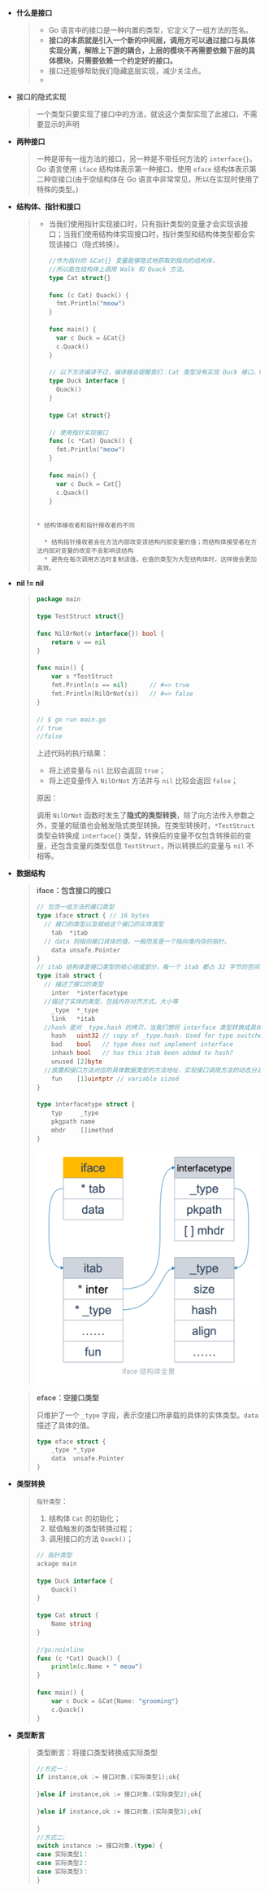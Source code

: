 * **什么是接口**

  > * Go 语言中的接口是一种内置的类型，它定义了一组方法的签名。
  > * **接口的本质就是引入一个新的中间层，调用方可以通过接口与具体实现分离，解除上下游的耦合，上层的模块不再需要依赖下层的具体模块，只需要依赖一个约定好的接口。**
  > * 接口还能够帮助我们隐藏底层实现，减少关注点。
  > * 

* 接口的隐式实现

  > 一个类型只要实现了接口中的方法，就说这个类型实现了此接口，不需要显示的声明

* **两种接口**

  > 一种是带有一组方法的接口，另一种是不带任何方法的 `interface{}`。Go 语言使用 `iface` 结构体表示第一种接口，使用 `eface` 结构体表示第二种空接口(由于空结构体在 Go 语言中非常常见，所以在实现时使用了特殊的类型。)

* **结构体、指针和接口**

  > * 当我们使用指针实现接口时，只有指针类型的变量才会实现该接口；当我们使用结构体实现接口时，指针类型和结构体类型都会实现该接口（隐式转换）。
  >
  >   ```go
  >   //作为指针的 &Cat{} 变量能够隐式地获取到指向的结构体，
  >   //所以能在结构体上调用 Walk 和 Quack 方法。
  >   type Cat struct{}
  >   
  >   func (c Cat) Quack() {
  >   	fmt.Println("meow")
  >   }
  >   
  >   func main() {
  >   	var c Duck = &Cat{}
  >   	c.Quack()
  >   }
  >   
  >   // 以下方法编译不过，编译器会提醒我们：Cat 类型没有实现 Duck 接口，Quack 方法的接受者是指针。
  >   type Duck interface {
  >   	Quack()
  >   }
  >   
  >   type Cat struct{}
  >   
  >   // 使用指针实现接口
  >   func (c *Cat) Quack() {
  >   	fmt.Println("meow")
  >   }
  >   
  >   func main() {
  >   	var c Duck = Cat{}
  >   	c.Quack()
  >   }
  >   
  > ```
  >   
  > * 结构体接收者和指针接收者的不同
  >
  >   * 结构指针接收者会在方法内部改变该结构内部变量的值；而结构体接受者在方法内部对变量的改变不会影响该结构
  >   * 避免在每次调用方法时复制该值，在值的类型为大型结构体时，这样做会更加高效。

* **nil != nil**

  > ```go
  > package main
  > 
  > type TestStruct struct{}
  > 
  > func NilOrNot(v interface{}) bool {
  > 	return v == nil
  > }
  > 
  > func main() {
  > 	var s *TestStruct
  > 	fmt.Println(s == nil)      // #=> true
  > 	fmt.Println(NilOrNot(s))   // #=> false
  > }
  > 
  > // $ go run main.go
  > // true
  > //false
  > ```
  >
  > 上述代码的执行结果：
  >
  > - 将上述变量与 `nil` 比较会返回 `true`；
  > - 将上述变量传入 `NilOrNot` 方法并与 `nil` 比较会返回 `false`；
  >
  > 原因：
  >
  > 调用 `NilOrNot` 函数时发生了**隐式的类型转换**，除了向方法传入参数之外，变量的赋值也会触发隐式类型转换。在类型转换时，`*TestStruct` 类型会转换成 `interface{}` 类型，转换后的变量不仅包含转换前的变量，还包含变量的类型信息 `TestStruct`，所以转换后的变量与 `nil` 不相等。
  
* **数据结构**

  > **iface：包含接口的接口**
  >
  > ```go
  > // 包含一组方法的接口类型
  > type iface struct { // 16 bytes
  >   // 接口的类型以及赋给这个接口的实体类型
  > 	tab  *itab
  >   // data 则指向接口具体的值，一般而言是一个指向堆内存的指针。
  > 	data unsafe.Pointer
  > }
  > // itab 结构体是接口类型的核心组成部分，每一个 itab 都占 32 字节的空间，我们可以将其看成接口类型和具体类型的组合，它们分别用 inter 和 _type 两个字段表示：
  > type itab struct {
  >   // 描述了接口的类型
  >     inter  *interfacetype
  >   //描述了实体的类型，包括内存对齐方式，大小等
  >     _type  *_type
  >     link   *itab
  >   //hash 是对 _type.hash 的拷贝，当我们想将 interface 类型转换成具体类型时，可以使用该字段快速判断目标类型和具体类型 _type 是否一致；
  >     hash   uint32 // copy of _type.hash. Used for type switches.
  >     bad    bool   // type does not implement interface
  >     inhash bool   // has this itab been added to hash?
  >     unused [2]byte
  >   //放置和接口方法对应的具体数据类型的方法地址，实现接口调用方法的动态分派
  >     fun    [1]uintptr // variable sized
  > }
  > 
  > type interfacetype struct {
  >     typ     _type
  >     pkgpath name
  >     mhdr    []imethod
  > }
  > ```
  >
  > ![](./png/iface.png)

  

  > **eface：空接口类型**
  >
  > 只维护了一个 `_type` 字段，表示空接口所承载的具体的实体类型。`data` 描述了具体的值。
  >
  > ```go
  > type eface struct {
  >     _type *_type
  >     data  unsafe.Pointer
  > }
  > ```

* **类型转换**

  > `指针类型`：
  >
  > 1. 结构体 `Cat` 的初始化；
  > 2. 赋值触发的类型转换过程；
  > 3. 调用接口的方法 `Quack()`；
  >
  > ```go
  > // 指针类型
  > ackage main
  > 
  > type Duck interface {
  > 	Quack()
  > }
  > 
  > type Cat struct {
  > 	Name string
  > }
  > 
  > //go:noinline
  > func (c *Cat) Quack() {
  > 	println(c.Name + " meow")
  > }
  > 
  > func main() {
  > 	var c Duck = &Cat{Name: "grooming"}
  > 	c.Quack()
  > }
  > ```

* **类型断言**

  > 类型断言：将接口类型转换成实际类型
  >
  > ```go
  > //方式一：
  > if instance,ok := 接口对象.(实际类型1);ok{
  > 
  > }else if instance,ok := 接口对象.(实际类型2);ok{
  > 
  > }else if instance,ok := 接口对象.(实际类型3);ok{
  > 
  > }
  > //方式二:
  > switch instance := 接口对象.(type) {
  > case 实际类型1：
  > case 实际类型2：
  > case 实际类型3：
  > }
  > ```
  >
